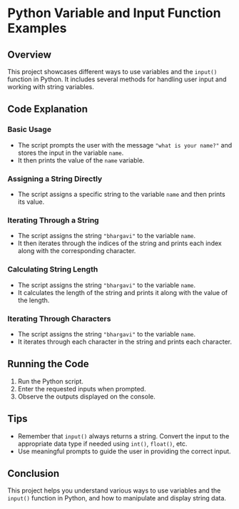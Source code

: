 # Python Variable and Input Function Examples

## Overview

This project showcases different ways to use variables and the `input()` function in Python. It includes several methods for handling user input and working with string variables.

## Code Explanation

### Basic Usage

- The script prompts the user with the message `"what is your name?"` and stores the input in the variable `name`.
- It then prints the value of the `name` variable.

### Assigning a String Directly

- The script assigns a specific string to the variable `name` and then prints its value.

### Iterating Through a String

- The script assigns the string `"bhargavi"` to the variable `name`.
- It then iterates through the indices of the string and prints each index along with the corresponding character.

### Calculating String Length

- The script assigns the string `"bhargavi"` to the variable `name`.
- It calculates the length of the string and prints it along with the value of the length.

### Iterating Through Characters

- The script assigns the string `"bhargavi"` to the variable `name`.
- It iterates through each character in the string and prints each character.

## Running the Code

1. Run the Python script.
2. Enter the requested inputs when prompted.
3. Observe the outputs displayed on the console.

## Tips

- Remember that `input()` always returns a string. Convert the input to the appropriate data type if needed using `int()`, `float()`, etc.
- Use meaningful prompts to guide the user in providing the correct input.

## Conclusion

This project helps you understand various ways to use variables and the `input()` function in Python, and how to manipulate and display string data.
